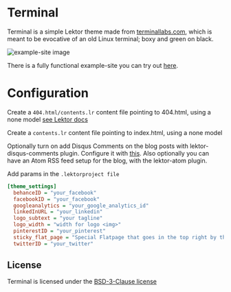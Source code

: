 # Terminal

Terminal is a simple Lektor theme made from [terminallabs.com](https://terminallabs.com), which is meant to be evocative of an old Linux terminal; boxy and green on black.

![example-site image](https://github.com/terminal-labs/lektor-theme-terminal/blob/master/images/page_with_subnav.png)

There is a fully functional example-site you can try out [here](https://github.com/terminal-labs/lektor-theme-terminal/tree/master/example-site).

# Configuration

Create a `404.html/contents.lr` content file pointing to 404.html, using a none model [see Lektor docs](https://www.getlektor.com/docs/guides/error-pages)

Create a `contents.lr` content file pointing to index.html, using a none model

Optionally turn on add Disqus Comments on the blog posts with lektor-disqus-comments plugin. Configure it with [this](https://github.com/lektor/lektor-disqus-comments#lektor-disqus-comments). Also optionally you can have an Atom RSS feed setup for the blog, with the lektor-atom plugin.

Add params in the `.lektorproject file`

```ini
[theme_settings]
  behanceID = "your_facebook"
  facebookID = "your_facebook"
  googleanalytics = "your_google_analytics_id"
  linkedInURL = "your_linkedin"
  logo_subtext = "your tagline"
  logo_width = "width for logo <img>"
  pinterestID = "your_pinterest"
  sticky_flat_page = "Special Flatpage that goes in the top right by the Social Buttons!"
  twitterID = "your_twitter"
```


## License

Terminal is licensed under the [BSD-3-Clause license](LICENSE.md)
